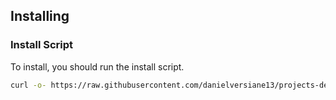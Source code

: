 ## Installing

### Install Script

To install, you should run the install script.

```sh
curl -o- https://raw.githubusercontent.com/danielversiane13/projects-development-manager/v0.1.1/install.sh | bash
```

